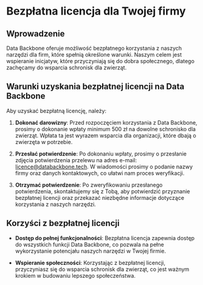 # Bezpłatna licencja dla Twojej firmy

## Wprowadzenie

Data Backbone oferuje możliwość bezpłatnego korzystania z naszych narzędzi dla firm, które spełnią określone warunki. Naszym celem jest wspieranie inicjatyw, które przyczyniają się do dobra społecznego, dlatego zachęcamy do wsparcia schronisk dla zwierząt.

## Warunki uzyskania bezpłatnej licencji na Data Backbone

Aby uzyskać bezpłatną licencję, należy:

1. **Dokonać darowizny**: Przed rozpoczęciem korzystania z Data Backbone, prosimy o dokonanie wpłaty minimum 500 zł na dowolne schronisko dla zwierząt. Wpłata ta jest wyrazem wsparcia dla organizacji, które dbają o zwierzęta w potrzebie.

2. **Przesłać potwierdzenie**: Po dokonaniu wpłaty, prosimy o przesłanie zdjęcia potwierdzenia przelewu na adres e-mail: licence@databackbone.tech. W wiadomości prosimy o podanie nazwy firmy oraz danych kontaktowych, co ułatwi nam proces weryfikacji.

3. **Otrzymać potwierdzenie**: Po zweryfikowaniu przesłanego potwierdzenia, skontaktujemy się z Tobą, aby potwierdzić przyznanie bezpłatnej licencji oraz przekazać niezbędne informacje dotyczące korzystania z naszych narzędzi.

## Korzyści z bezpłatnej licencji

- **Dostęp do pełnej funkcjonalności**: Bezpłatna licencja zapewnia dostęp do wszystkich funkcji Data Backbone, co pozwala na pełne wykorzystanie potencjału naszych narzędzi w Twojej firmie.

- **Wspieranie społeczności**: Korzystając z bezpłatnej licencji, przyczyniasz się do wsparcia schronisk dla zwierząt, co jest ważnym krokiem w budowaniu lepszego społeczeństwa.
